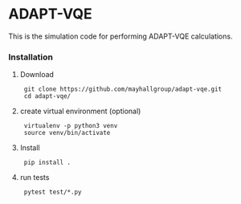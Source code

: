 
# ADAPT-VQE
This is the simulation code for performing ADAPT-VQE calculations. 

### Installation
1. Download
    
        git clone https://github.com/mayhallgroup/adapt-vqe.git
        cd adapt-vqe/

2. create virtual environment (optional)
         
        virtualenv -p python3 venv
        source venv/bin/activate

3. Install

        pip install .

4. run tests
    
        pytest test/*.py
